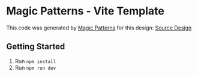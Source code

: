 # Magic Patterns - Vite Template

This code was generated by [Magic Patterns](https://magicpatterns.com) for this design: [Source Design](https://www.magicpatterns.com/c/wxqpyxz1etu72xvtdywvbe)

## Getting Started

1. Run `npm install`
2. Run `npm run dev`
